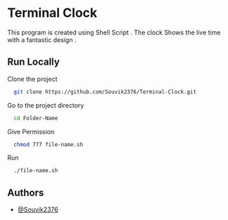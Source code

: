 # Terminal Clock

This program is created using Shell Script . The clock Shows the live time with a fantastic design .


## Run Locally

Clone the project

```bash
  git clone https://github.com/Souvik2376/Terminal-Clock.git
```

Go to the project directory

```bash
  cd Folder-Name
```

Give Permission

```bash
  chmod 777 file-name.sh
```

Run

```bash
  ./file-name.sh
```

## Authors

- [@Souvik2376](https://github.com/Souvik2376)
